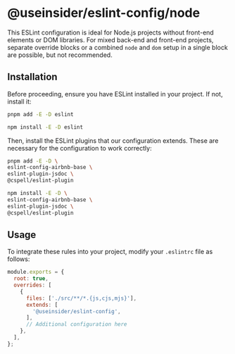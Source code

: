 # @useinsider/eslint-config/node

This ESLint configuration is ideal for Node.js projects without front-end
elements or DOM libraries. For mixed back-end and front-end projects, separate
override blocks or a combined `node` and `dom` setup in a single block are
possible, but not recommended.

## Installation

Before proceeding, ensure you have ESLint installed in your project.
If not, install it:

```bash
pnpm add -E -D eslint
```

```bash
npm install -E -D eslint
```

Then, install the ESLint plugins that our configuration extends. These are
necessary for the configuration to work correctly:

```bash
pnpm add -E -D \
eslint-config-airbnb-base \
eslint-plugin-jsdoc \
@cspell/eslint-plugin
```

```bash
npm install -E -D \
eslint-config-airbnb-base \
eslint-plugin-jsdoc \
@cspell/eslint-plugin
```

## Usage

To integrate these rules into your project, modify your `.eslintrc` file as
follows:

```js
module.exports = {
  root: true,
  overrides: [
    {
      files: ['./src/**/*.{js,cjs,mjs}'],
      extends: [
        '@useinsider/eslint-config',
      ],
      // Additional configuration here
    },
  ],
};
```
